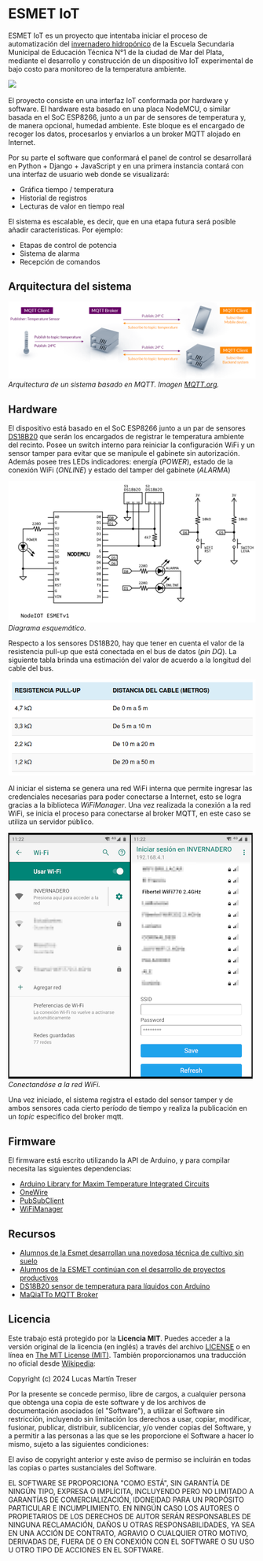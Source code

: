 # ESMET IoT

ESMET IoT es un proyecto que intentaba iniciar el proceso de automatización del [invernadero hidropónico](http://regionatlantica.com/esmet-no-1-formacion-tecnica-de-excelencia-en-mar-del-plata-que-busca-asesora-a-productores-en-hidroponia/) de la Escuela Secundaria Municipal de Educación Técnica N°1 de la ciudad de Mar del Plata, mediante el desarrollo y construcción de un dispositivo IoT experimental de bajo costo para monitoreo de la temperatura ambiente.

![](./docs/fotos/invernadero_01.jpg)

El proyecto consiste en una interfaz IoT conformada por hardware y software. El hardware esta basado en una placa NodeMCU, o similar basada en el SoC ESP8266, junto a un par de sensores de temperatura y, de manera opcional, humedad ambiente. Este bloque es el encargado de recoger los datos, procesarlos y enviarlos a un broker MQTT alojado en Internet. 

Por su parte el software que conformará el panel de control se desarrollará en Python + Django + JavaScript y en una primera instancia contará con una interfaz de usuario web donde se visualizará:

- Gráfica tiempo / temperatura
- Historial de registros
- Lecturas de valor en tiempo real

El sistema es escalable, es decir, que en una etapa futura será posible añadir características. Por ejemplo: 

- Etapas de control de potencia
- Sistema de alarma
- Recepción de comandos 

## Arquitectura del sistema

![](./docs/arquitectura.png)
*Arquitectura de un sistema basado en MQTT. Imagen [MQTT.org](https://mqtt.org/).*

## Hardware

El dispositivo está basado en el SoC ESP8266 junto a un par de sensores [DS18B20](./docs/DS18B20.pdf) que serán los encargados de registrar le temperatura ambiente del recinto. Posee un switch interno para reiniciar la configuración WiFi y un sensor tamper para evitar que se manipule el gabinete sin autorización. Además posee tres LEDs indicadores: energía (*POWER*), estado de la conexión WiFi (*ONLINE*) y estado del tamper del gabinete (*ALARMA*) 

![](./hardware/NodeIOT%20v1.png)
*Diagrama esquemático.*

Respecto a los sensores DS18B20, hay que tener en cuenta el valor de la resistencia pull-up que está conectada en el bus de datos (*pin DQ*). La siguiente tabla brinda una estimación del valor de acuerdo a la longitud del cable del bus. 

![](./docs/resistencia%20pull-up.png)

Al iniciar el sistema se genera una red WiFi interna que permite ingresar las credenciales necesarias para poder conectarse a Internet, esto se logra gracias a la biblioteca *WiFiManager*. Una vez realizada la conexión a la red WiFi, se inicia el proceso para conectarse al broker MQTT, en este caso se utiliza un servidor público. 

![](./docs/Screenshot_20210203.png)
*Conectandóse a la red WiFi.*

Una vez iniciado, el sistema registra el estado del sensor tamper y de ambos sensores cada cierto período de tiempo y realiza la publicación en un *topic* especifico del broker mqtt.

## Firmware

El firmware está escrito utilizando la API de Arduino, y para compilar necesita las siguientes dependencias:

- [Arduino Library for Maxim Temperature Integrated Circuits](https://github.com/milesburton/Arduino-Temperature-Control-Library)
- [OneWire](https://www.pjrc.com/teensy/td_libs_OneWire.html)
- [PubSubClient](https://pubsubclient.knolleary.net/)
- [WiFiManager](https://github.com/tzapu/WiFiManager/)

## Recursos

- [Alumnos de la Esmet desarrollan una novedosa técnica de cultivo sin suelo](https://www.0223.com.ar/nota/2022-9-7-9-42-0-alumnos-de-la-esmet-desarrollan-una-novedosa-tecnica-de-cultivo-sin-suelo)
- [Alumnos de la ESMET continúan con el desarrollo de proyectos productivos](https://www.mardelplata.gob.ar/Noticias/alumnos-de-la-esmet-continuan-con-el-desarrollo-de-proyectos-productivos)
- [DS18B20 sensor de temperatura para líquidos con Arduino](https://programarfacil.com/blog/arduino-blog/ds18b20-sensor-temperatura-arduino/)
- [MaQiaTTo MQTT Broker](https://maqiatto.com/)

## Licencia

Este trabajo está protegido por la **Licencia MIT**. Puedes acceder a la versión original de la licencia (en inglés) a través del archivo [LICENSE](./LICENSE) o en línea en [The MIT License (MIT)](https://mit-license.org/). También proporcionamos una traducción no oficial desde [Wikipedia](https://es.m.wikipedia.org/wiki/Licencia_MIT#La_licencia):

Copyright (c) 2024 Lucas Martín Treser

Por la presente se concede permiso, libre de cargos, a cualquier persona que obtenga una copia de este software y de los archivos de documentación asociados (el "Software"), a utilizar el Software sin restricción, incluyendo sin limitación los derechos a usar, copiar, modificar, fusionar, publicar, distribuir, sublicenciar, y/o vender copias del Software, y a permitir a las personas a las que se les proporcione el Software a hacer lo mismo, sujeto a las siguientes condiciones:

El aviso de copyright anterior y este aviso de permiso se incluirán en todas las copias o partes sustanciales del Software.

EL SOFTWARE SE PROPORCIONA "COMO ESTÁ", SIN GARANTÍA DE NINGÚN TIPO, EXPRESA O IMPLÍCITA, INCLUYENDO PERO NO LIMITADO A GARANTÍAS DE COMERCIALIZACIÓN, IDONEIDAD PARA UN PROPÓSITO PARTICULAR E INCUMPLIMIENTO. EN NINGÚN CASO LOS AUTORES O PROPIETARIOS DE LOS DERECHOS DE AUTOR SERÁN RESPONSABLES DE NINGUNA RECLAMACIÓN, DAÑOS U OTRAS RESPONSABILIDADES, YA SEA EN UNA ACCIÓN DE CONTRATO, AGRAVIO O CUALQUIER OTRO MOTIVO, DERIVADAS DE, FUERA DE O EN CONEXIÓN CON EL SOFTWARE O SU USO U OTRO TIPO DE ACCIONES EN EL SOFTWARE.